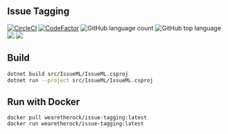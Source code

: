 ## Issue Tagging

[![CircleCI](https://circleci.com/gh/i-bcircle/issue-tagging.svg?style=svg)](https://circleci.com/gh/i-bcircle/issue-tagging)
[![CodeFactor](https://www.codefactor.io/repository/github/i-bcircle/issue-tagging/badge)](https://www.codefactor.io/repository/github/i-bcircle/issue-tagging)
![GitHub language count](https://img.shields.io/github/languages/count/i-bcircle/issue-tagging)
![GitHub top language](https://img.shields.io/github/languages/top/i-bcircle/issue-tagging)
[![](https://images.microbadger.com/badges/image/wearetherock/issue-tagging.svg)](https://microbadger.com/images/wearetherock/issue-tagging "Get your own image badge on microbadger.com")
[![](https://images.microbadger.com/badges/version/wearetherock/issue-tagging.svg)](https://microbadger.com/images/wearetherock/issue-tagging "Get your own version badge on microbadger.com")

## Build

```bash
dotnet build src/IssueML/IssueML.csproj
dotnet run --project src/IssueML/IssueML.csproj
```

## Run with Docker

```
docker pull wearetherock/issue-tagging:latest
docker run wearetherock/issue-tagging:latest
```
